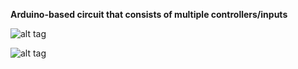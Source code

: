 <b>Arduino-based circuit that consists of multiple controllers/inputs</b>

![alt tag](https://raw.githubusercontent.com/fsiamp/arduinomesh-circuit/master/logo.png)

![alt tag](https://raw.githubusercontent.com/fsiamp/arduinomesh-circuit/master/circuit.png)
